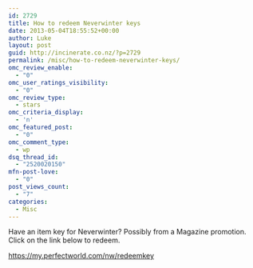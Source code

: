 ```yaml
---
id: 2729
title: How to redeem Neverwinter keys
date: 2013-05-04T18:55:52+00:00
author: Luke
layout: post
guid: http://incinerate.co.nz/?p=2729
permalink: /misc/how-to-redeem-neverwinter-keys/
omc_review_enable:
  - "0"
omc_user_ratings_visibility:
  - "0"
omc_review_type:
  - stars
omc_criteria_display:
  - 'n'
omc_featured_post:
  - "0"
omc_comment_type:
  - wp
dsq_thread_id:
  - "2520020150"
mfn-post-love:
  - "0"
post_views_count:
  - "7"
categories:
  - Misc
---
```

Have an item key for Neverwinter? Possibly from a Magazine promotion. Click on the link below to redeem.

<a title="Neverwinter_RedeemKey" href="https://my.perfectworld.com/nw/redeemkey" target="_blank">https://my.perfectworld.com/nw/redeemkey</a>